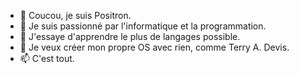 - 👋 Coucou, je suis Positron.
- 👀 Je suis passionné par l'informatique et la programmation.
- 🌱 J'essaye d'apprendre le plus de langages possible.
- 💞️ Je veux créer mon propre OS avec rien, comme Terry A. Devis.
- 📫 C'est tout.
